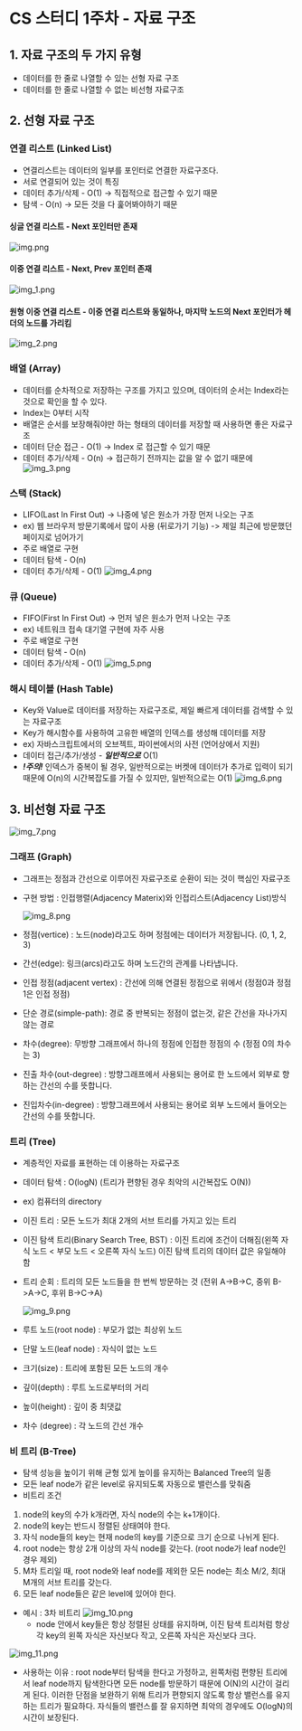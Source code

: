 # **CS 스터디 1주차 - 자료 구조**


## 1. 자료 구조의 두 가지 유형
- 데이터를 한 줄로 나열할 수 있는 선형 자료 구조
- 데이터를 한 줄로 나열할 수 없는 비선형 자료구조

## 2. 선형 자료 구조
### 연결 리스트 (Linked List)
- 연결리스트는 데이터의 일부를 포인터로 연결한 자료구조다.
- 서로 연결되어 있는 것이 특징
- 데이터 추가/삭제 - O(1) -> 직접적으로 접근할 수 있기 때문
- 탐색 - O(n) -> 모든 것을 다 훑어봐야하기 때문
#### 싱글 연결 리스트 - Next 포인터만 존재
![img.png](img.png)

#### 이중 연결 리스트 - Next, Prev 포인터 존재
![img_1.png](img_1.png)

#### 원형 이중 연결 리스트 - 이중 연결 리스트와 동일하나, 마지막 노드의 Next 포인터가 헤더의 노드를 가리킴
![img_2.png](img_2.png)


### 배열 (Array)
- 데이터를 순차적으로 저장하는 구조를 가지고 있으며, 데이터의 순서는 Index라는 것으로 확인을 할 수 있다.
- Index는 0부터 시작
- 배열은 순서를 보장해줘야만 하는 형태의 데이터를 저장할 때 사용하면 좋은 자료구조
- 데이터 단순 접근 - O(1) -> Index 로 접근할 수 있기 때문
- 데이터 추가/삭제 - O(n) -> 접근하기 전까지는 값을 알 수 없기 때문에
  ![img_3.png](img_3.png)
  
  
### 스택 (Stack)
- LIFO(Last In First Out) -> 나중에 넣은 원소가 가장 먼저 나오는 구조
- ex) 웹 브라우저 방문기록에서 많이 사용 (뒤로가기 기능) -> 제일 최근에 방문했던 페이지로 넘어가기
- 주로 배열로 구현
- 데이터 탐색 - O(n)
- 데이터 추가/삭제 - O(1)
  ![img_4.png](img_4.png)
  

### 큐 (Queue)
- FIFO(First In First Out) -> 먼저 넣은 원소가 먼저 나오는 구조
- ex) 네트워크 접속 대기열 구현에 자주 사용
- 주로 배열로 구현
- 데이터 탐색 - O(n)
- 데이터 추가/삭제 - O(1)
  ![img_5.png](img_5.png)
  

### 해시 테이블 (Hash Table)
- Key와 Value로 데이터를 저장하는 자료구조로, 제일 빠르게 데이터를 검색할 수 있는 자료구조
- Key가 해시함수를 사용하여 고유한 배열의 인덱스를 생성해 데이터를 저장
- ex) 자바스크립트에서의 오브젝트, 파이썬에서의 사전 (언어상에서 지원)
- 데이터 접근/추가/생성 - _**일반적으로**_ O(1)
- **_!주의!_** 인덱스가 중복이 될 경우, 일반적으로는 버켓에 데이터가 추가로 입력이 되기 때문에 O(n)의 시간복잡도를 가질 수 있지만, 일반적으로는 O(1)
  ![img_6.png](img_6.png)
  

## 3. 비선형 자료 구조
![img_7.png](img_7.png)
  

### 그래프 (Graph)
- 그래프는 정점과 간선으로 이루어진 자료구조로 순환이 되는 것이 핵심인 자료구조
- 구현 방법 : 인접행렬(Adjacency Materix)와 인접리스트(Adjacency List)방식

  ![img_8.png](img_8.png)
- 정점(vertice) : 노드(node)라고도 하며 정점에는 데이터가 저장됩니다. (0, 1, 2, 3)
- 간선(edge): 링크(arcs)라고도 하며 노드간의 관계를 나타냅니다.
- 인접 정점(adjacent vertex) : 간선에 의해 연결된 정점으로 위에서 (정점0과 정점1은 인접 정점)
- 단순 경로(simple-path): 경로 중 반복되는 정점이 없는것, 같은 간선을 자나가지 않는 경로
- 차수(degree): 무방향 그래프에서 하나의 정점에 인접한 정점의 수 (정점 0의 차수는 3)
- 진출 차수(out-degree) : 방향그래프에서 사용되는 용어로 한 노드에서 외부로 향하는 간선의 수를 뜻합니다.
- 진입차수(in-degree) : 방향그래프에서 사용되는 용어로 외부 노드에서 들어오는 간선의 수를 뜻합니다.
 

### 트리 (Tree)
- 계층적인 자료를 표현하는 데 이용하는 자료구조
- 데이터 탐색 : O(logN) (트리가 편향된 경우 최악의 시간복잡도 O(N))
- ex) 컴퓨터의 directory
- 이진 트리 : 모든 노드가 최대 2개의 서브 트리를 가지고 있는 트리
- 이진 탐색 트리(Binary Search Tree, BST) : 이진 트리에 조건이 더해짐(왼쪽 자식 노드 < 부모 노드 < 오른쪽 자식 노드)
  이진 탐색 트리의 데이터 값은 유일해야 함
- 트리 순회 : 트리의 모든 노드들을 한 번씩 방문하는 것 (전위 A->B->C, 중위 B->A->C, 후위 B->C->A)

  ![img_9.png](img_9.png)
- 루트 노드(root node) : 부모가 없는 최상위 노드
- 단말 노드(leaf node) : 자식이 없는 노드
- 크기(size) : 트리에 포함된 모든 노드의 개수
- 깊이(depth) : 루트 노드로부터의 거리
- 높이(height) : 깊이 중 최댓값
- 차수 (degree) : 각 노드의 간선 개수

### 비 트리 (B-Tree)
- 탐색 성능을 높이기 위해 균형 있게 높이를 유지하는 Balanced Tree의 일종
- 모든 leaf node가 같은 level로 유지되도록 자동으로 밸런스를 맞춰줌
- 비트리 조건
1. node의 key의 수가 k개라면, 자식 node의 수는 k+1개이다.
2. node의 key는 반드시 정렬된 상태여야 한다.
3. 자식 node들의 key는 현재 node의 key를 기준으로 크기 순으로 나뉘게 된다.
4. root node는 항상 2개 이상의 자식 node를 갖는다. (root node가 leaf node인 경우 제외)
5. M차 트리일 때, root node와 leaf node를 제외한 모든 node는 최소 M/2, 최대 M개의 서브 트리를 갖는다.
6. 모든 leaf node들은 같은 level에 있어야 한다.
- 예시 : 3차 비트리
![img_10.png](img_10.png)
  - node 안에서 key들은 항상 정렬된 상태를 유지하며, 이진 탐색 트리처럼 항상 각 key의 왼쪽 자식은 자신보다 작고, 오른쪽 자식은 자신보다 크다.
  
![img_11.png](img_11.png)
  - 사용하는 이유 : root node부터 탐색을 한다고 가정하고, 왼쪽처럼 편향된 트리에서 leaf node까지 탐색한다면 모든 node를 방문하기 때문에 O(N)의 시간이 걸리게 된다. 이러한 단점을 보완하기 위해 트리가 편향되지 않도록 항상 밸런스를 유지하는 트리가 필요하다. 자식들의 밸런스를 잘 유지하면 최악의 경우에도 O(logN)의 시간이 보장된다. 

